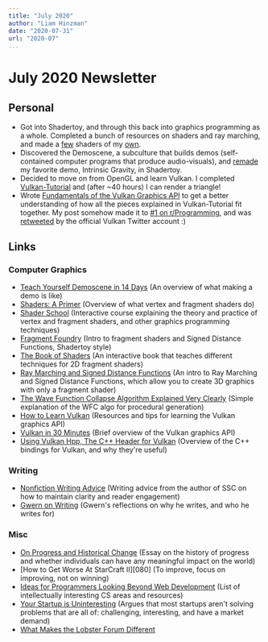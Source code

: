 ```yaml
---
title: "July 2020"
author: "Liam Hinzman"
date: "2020-07-31"
url: "2020-07"
...
```


July 2020 Newsletter
====================

## Personal
- Got into Shadertoy, and through this back into graphics programming as a whole. Completed a bunch of resources on shaders and ray marching, and made a [few][171] shaders of my [own][172].
- Discovered the Demoscene, a subculture that builds demos (self-contained computer programs that produce audio-visuals), and [remade][166] my favorite demo, Intrinsic Gravity, in Shadertoy.
- Decided to move on from OpenGL and learn Vulkan. I completed [Vulkan-Tutorial][167] and (after ~40 hours) I can render a triangle!
- Wrote [Fundamentals of the Vulkan Graphics API][168] to get a better understanding of how all the pieces explained in Vulkan-Tutorial fit together. My post somehow made it to [#1 on r/Programming][169], and was [retweeted][170] by the official Vulkan Twitter account :)

## Links
### Computer Graphics
- [Teach Yourself Demoscene in 14 Days][165] (An overview of what making a demo is like)
- [Shaders: A Primer][123] (Overview of what vertex and fragment shaders do)
- [Shader School][124] (Interactive course explaining the theory and practice of vertex and fragment shaders, and other graphics programming techniques)
- [Fragment Foundry][125] (Intro to fragment shaders and Signed Distance Functions, Shadertoy style)
- [The Book of Shaders][127] (An interactive book that teaches different techniques for 2D fragment shaders)
- [Ray Marching and Signed Distance Functions][126] (An intro to Ray Marching and Signed Distance Functions, which allow you to create 3D graphics with only a fragment shader)
- [The Wave Function Collapse Algorithm Explained Very Clearly][160] (Simple explanation of the WFC algo for procedural generation)
- [How to Learn Vulkan][120] (Resources and tips for learning the Vulkan graphics API)
- [Vulkan in 30 Minutes][121] (Brief overview of the Vulkan graphics API)
- [Using Vulkan Hpp, The C++ Header for Vulkan][122] (Overview of the C++ bindings for Vulkan, and why they're useful)

### Writing
- [Nonfiction Writing Advice][138] (Writing advice from the author of SSC on how to maintain clarity and reader engagement)
- [Gwern on Writing][139] (Gwern's reflections on why he writes, and who he writes for)

### Misc
- [On Progress and Historical Change][129] (Essay on the history of progress and whether individuals can have any meaningful impact on the world)
- [How to Get Worse At StarCraft II][080] (To improve, focus on improving, not on winning)
- [Ideas for Programmers Looking Beyond Web Development][130] (List of intellectually interesting CS areas and resources)
- [Your Startup is Uninteresting][132] (Argues that most startups aren't solving problems that are all of: challenging, interesting, and have a market demand)
- [What Makes the Lobster Forum Different][164]

# <!-- July 2020 Links -->
[120]: https://www.jeremyong.com/c++/vulkan/graphics/rendering/2018/03/26/how-to-learn-vulkan/
[121]: https://renderdoc.org/vulkan-in-30-minutes.html
[122]: https://www.youtube.com/watch?v=qEOsHFFomWg
[123]: https://notes.underscorediscovery.com/shaders-a-primer/
[124]: https://github.com/stackgl/shader-school
[125]: http://hughsk.io/fragment-foundry/chapters/01-hello-world.html
[126]: http://jamie-wong.com/2016/07/15/ray-marching-signed-distance-functions/
[127]: https://thebookofshaders.com/
[129]: https://www.exurbe.com/on-progress-and-historical-change/
[130]: https://carolchen.me/blog/past-webdev/
[131]: https://carolchen.me/blog/founding-bad/
[132]: https://web.archive.org/web/20170728043553/http://www.jeremyong.com/blog/2013/02/16/your-startup-is-uninteresting/
[133]: https://alexnixon.github.io/2019/12/10/writing.html
[134]: https://thume.ca/2017/06/17/tree-diffing/
[135]: https://thume.ca/2019/04/29/comparing-compilers-in-rust-haskell-c-and-python/
[137]: https://distill.pub/2017/research-debt/
[138]: https://slatestarcodex.com/2016/02/20/writing-advice/
[139]: https://www.gwern.net/About#target-audience
[140]: http://paulgraham.com/useful.html
[160]: https://robertheaton.com/2018/12/17/wavefunction-collapse-algorithm/
[164]: https://lobste.rs/s/oackyq/lobsters_community_standards#c_sybvqw
[165]: https://github.com/psenough/teach_yourself_demoscene_in_14_days
[166]: https://www.shadertoy.com/view/tlSyzG
[167]: https://vulkan-tutorial.com/Vulkan-Tutorial
[168]: https://liamhinzman.com/blog/vulkan-fundamentals.html
[169]: https://www.reddit.com/r/programming/comments/hxoekp/fundamentals_of_the_vulkan_graphics_api_why/
[170]: https://twitter.com/LiamHinzman/status/1286299232173985792?s=20
[171]: https://www.shadertoy.com/view/Wt2yzm
[172]: https://www.shadertoy.com/view/tljcDRown.
